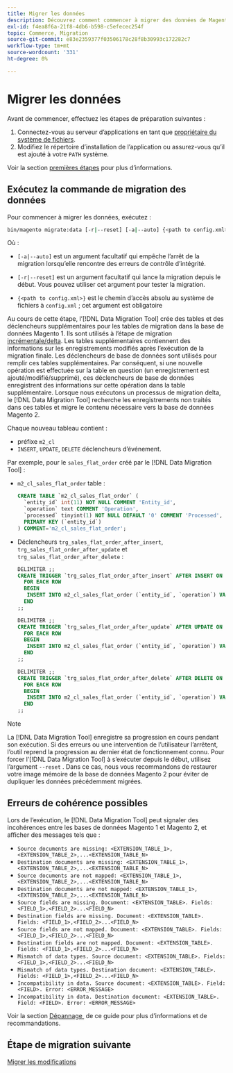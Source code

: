 ```yaml
---
title: Migrer les données
description: Découvrez comment commencer à migrer des données de Magento 1 vers Magento 2 avec l’ [!DNL Data Migration Tool].
exl-id: f4ea8f6a-21f8-4db6-b598-c5efecec254f
topic: Commerce, Migration
source-git-commit: e83e2359377f03506178c28f8b30993c172282c7
workflow-type: tm+mt
source-wordcount: '331'
ht-degree: 0%

---
```


# Migrer les données

Avant de commencer, effectuez les étapes de préparation suivantes :

1. Connectez-vous au serveur d’applications en tant que [propriétaire du système de fichiers](../../../installation/prerequisites/file-system/overview.md).
1. Modifiez le répertoire d’installation de l’application ou assurez-vous qu’il est ajouté à votre `PATH` système.

Voir la section [premières étapes](overview.md#first-steps) pour plus d’informations.

## Exécutez la commande de migration des données

Pour commencer à migrer les données, exécutez :

```bash
bin/magento migrate:data [-r|--reset] [-a|--auto] {<path to config.xml>}
```

Où :

* `[-a|--auto]` est un argument facultatif qui empêche l’arrêt de la migration lorsqu’elle rencontre des erreurs de contrôle d’intégrité.

* `[-r|--reset]` est un argument facultatif qui lance la migration depuis le début. Vous pouvez utiliser cet argument pour tester la migration.

* `{<path to config.xml>}` est le chemin d’accès absolu au système de fichiers à `config.xml` ; cet argument est obligatoire

Au cours de cette étape, l’[!DNL Data Migration Tool] crée des tables et des déclencheurs supplémentaires pour les tables de migration dans la base de données Magento 1. Ils sont utilisés à l’étape de migration [incrémentale/delta](delta.md). Les tables supplémentaires contiennent des informations sur les enregistrements modifiés après l’exécution de la migration finale. Les déclencheurs de base de données sont utilisés pour remplir ces tables supplémentaires. Par conséquent, si une nouvelle opération est effectuée sur la table en question (un enregistrement est ajouté/modifié/supprimé), ces déclencheurs de base de données enregistrent des informations sur cette opération dans la table supplémentaire. Lorsque nous exécutons un processus de migration delta, le [!DNL Data Migration Tool] recherche les enregistrements non traités dans ces tables et migre le contenu nécessaire vers la base de données Magento 2.

Chaque nouveau tableau contient :

* préfixe `m2_cl`
* `INSERT`, `UPDATE`, `DELETE` déclencheurs d’événement.

Par exemple, pour le `sales_flat_order` créé par le [!DNL Data Migration Tool] :

* `m2_cl_sales_flat_order` table :

  ```sql
  CREATE TABLE `m2_cl_sales_flat_order` (
    `entity_id` int(11) NOT NULL COMMENT 'Entity_id',
    `operation` text COMMENT 'Operation',
    `processed` tinyint(1) NOT NULL DEFAULT '0' COMMENT 'Processed',
    PRIMARY KEY (`entity_id`)
  ) COMMENT='m2_cl_sales_flat_order';
  ```

* Déclencheurs `trg_sales_flat_order_after_insert`, `trg_sales_flat_order_after_update` et `trg_sales_flat_order_after_delete` :

  ```sql
  DELIMITER ;;
  CREATE TRIGGER `trg_sales_flat_order_after_insert` AFTER INSERT ON `sales_flat_order`
    FOR EACH ROW
    BEGIN
     INSERT INTO m2_cl_sales_flat_order (`entity_id`, `operation`) VALUES (NEW.entity_id, 'INSERT')ON DUPLICATE KEY UPDATE operation = 'INSERT';
    END
  ;;
  
  DELIMITER ;;
  CREATE TRIGGER `trg_sales_flat_order_after_update` AFTER UPDATE ON `sales_flat_order`
    FOR EACH ROW
    BEGIN
     INSERT INTO m2_cl_sales_flat_order (`entity_id`, `operation`) VALUES (NEW.entity_id, 'UPDATE') ON DUPLICATE KEY UPDATE operation = 'UPDATE';
    END
  ;;
  
  DELIMITER ;;
  CREATE TRIGGER `trg_sales_flat_order_after_delete` AFTER DELETE ON `sales_flat_order`
    FOR EACH ROW
    BEGIN
     INSERT INTO m2_cl_sales_flat_order (`entity_id`, `operation`) VALUES (OLD.entity_id, 'DELETE')ON DUPLICATE KEY UPDATE operation = 'DELETE';
    END
  ;;
  ```

>[!NOTE]
>
>La [!DNL Data Migration Tool] enregistre sa progression en cours pendant son exécution. Si des erreurs ou une intervention de l’utilisateur l’arrêtent, l’outil reprend la progression au dernier état de fonctionnement connu. Pour forcer l’[!DNL Data Migration Tool] à s’exécuter depuis le début, utilisez l’argument `--reset` . Dans ce cas, nous vous recommandons de restaurer votre image mémoire de la base de données Magento 2 pour éviter de dupliquer les données précédemment migrées.


## Erreurs de cohérence possibles

Lors de l’exécution, le [!DNL Data Migration Tool] peut signaler des incohérences entre les bases de données Magento 1 et Magento 2, et afficher des messages tels que :

* `Source documents are missing: <EXTENSION_TABLE_1>,<EXTENSION_TABLE_2>,...<EXTENSION_TABLE_N>`
* `Destination documents are missing: <EXTENSION_TABLE_1>,<EXTENSION_TABLE_2>,...<EXTENSION_TABLE_N>`
* `Source documents are not mapped: <EXTENSION_TABLE_1>,<EXTENSION_TABLE_2>,...<EXTENSION_TABLE_N>`
* `Destination documents are not mapped: <EXTENSION_TABLE_1>,<EXTENSION_TABLE_2>,...<EXTENSION_TABLE_N>`
* `Source fields are missing. Document: <EXTENSION_TABLE>. Fields: <FIELD_1>,<FIELD_2>...<FIELD_N>`
* `Destination fields are missing. Document: <EXTENSION_TABLE>. Fields: <FIELD_1>,<FIELD_2>...<FIELD_N>`
* `Source fields are not mapped. Document: <EXTENSION_TABLE>. Fields: <FIELD_1>,<FIELD_2>...<FIELD_N>`
* `Destination fields are not mapped. Document: <EXTENSION_TABLE>. Fields: <FIELD_1>,<FIELD_2>...<FIELD_N>`
* `Mismatch of data types. Source document: <EXTENSION_TABLE>. Fields: <FIELD_1>,<FIELD_2>...<FIELD_N>`
* `Mismatch of data types. Destination document: <EXTENSION_TABLE>. Fields: <FIELD_1>,<FIELD_2>...<FIELD_N>`
* `Incompatibility in data. Source document: <EXTENSION_TABLE>. Field: <FIELD>. Error: <ERROR_MESSAGE>`
* `Incompatibility in data. Destination document: <EXTENSION_TABLE>. Field: <FIELD>. Error: <ERROR_MESSAGE>`

Voir la section [&#x200B; Dépannage &#x200B;](https://support.magento.com/hc/en-us/articles/360033020451) de ce guide pour plus d’informations et de recommandations.

## Étape de migration suivante

[Migrer les modifications](delta.md)
